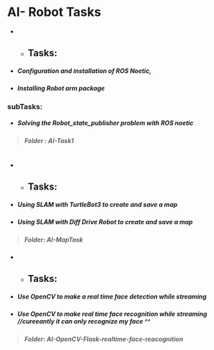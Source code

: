 # AI- Robot Tasks 

- - ## Tasks: 
- ##### Configuration and installation of ROS Noetic,
- ##### Installing Robot arm package 
### subTasks:
- ##### Solving the Robot_state_publisher problem with ROS noetic
> ##### Folder :  **AI-Task1**


#
- - ## Tasks:  
- ##### Using SLAM with TurtleBot3  to create and save a map 
- ##### Using SLAM with Diff Drive Robot to create and save a map 
> ##### Folder:  **AI-MapTask**


- - ## Tasks: 
- ##### Use OpenCV to make a real time face detection while streaming
- ##### Use OpenCV to make real time face recognition while streaming  //cureeantly it can only recognize my face ^^
> ##### Folder:  **AI-OpenCV-Flask-realtime-face-reacognition**



